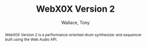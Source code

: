 --- 
title: "WebX0X Version 2" 
abstract: "WebX0X Version 2 is a performance-oriented drum synthesizer and sequencer built using the Web Audio API." 
address: "London" 
author: "Wallace, Tony"
webAuthor: "Tony Wallace" 
booktitle: "Proceedings of the International Web Audio Conference" 
editor: "Thalmann, Florian and Ewert, Sebastian" 
month: "Proceedings of the International Web Audio Conference"
pages: "undefined" 
publisher: "Queen Mary University of London" 
series: "WAC '17"
type: "Demo"  
year: "2017" 
id: "2017_EA_14" 
tags: year2017
media: none 
pdflink: /_data/papers/pdf/2017/2017_14.pdf
ISSN: 2663-5844
---